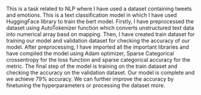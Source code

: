 This is a task related to NLP where I have used a dataset containing tweets and emotions. This is a text classification model in which I have used HuggingFace library to train the bert model. Firstly, I have preprocessed the dataset using AutoTokenizer function which converts unstructured text data into numerical array basd on mapping. Then, I have created train dataset for training our model and validation dataset for checking the accuracy of our model. After preprocessing, I have imported all the important libraries and have compiled the model using Adam optimizer, Sparse Categorical crossentropy for the loss function and sparse categorical accuracy for the metric. The final step of the model is training on the train dataset and checking the accuracy on the validation dataset. Our model is complete and we achieve 79% accuracy. We can further improve the accuracy by finetuning the hyperparameters or processing the dataset more.
